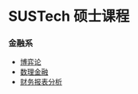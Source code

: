# SUSTech 硕士课程

### 金融系
- [博弈论](https://leetah666.github.io/Notes/master/博弈论)
- [数理金融](https://leetah666.github.io/Notes/master/数理金融)
- [财务报表分析](https://leetah666.github.io/Notes/master/财务报表分析)